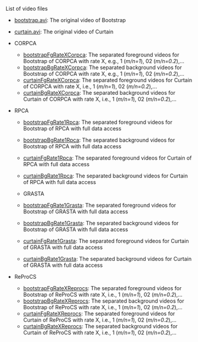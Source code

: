 
List of video files

- [bootstrap.avi](https://github.com/huynhlvd/corpca/blob/master/videos/bootstrap.avi?raw=true): The original video of Bootstrap
- [curtain.avi](https://github.com/huynhlvd/corpca/blob/master/videos/curtain.avi?raw=true): The original video of Curtain

- CORPCA
  - [bootstrapFgRateXCorpca](): The separated foreground videos for Bootstrap of CORPCA with rate X, e.g., 1 (_m/n=1_), 02 (_m/n=0.2_),...
  - [bootstrapBgRateXCorpca](): The separated background videos for Bootstrap of CORPCA with rate X, e.g., 1 (_m/n=1_), 02 (_m/n=0.2_),...
  - [curtainFgRateXCorpca](): The separated foreground videos for Curtain of CORPCA with rate X, i.e., 1 (_m/n=1_), 02 (_m/n=0.2_),...
  - [curtainBgRateXCorpca](): The separated background videos for Curtain of CORPCA with rate X, i.e., 1 (_m/n=1_), 02 (_m/n=0.2_),...
  
- RPCA
  - [bootstrapFgRate1Rpca](): The separated foreground videos for Bootstrap of RPCA with full data access
  - [bootstrapBgRate1Rpca](): The separated background videos for Bootstrap of RPCA with full data access
  - [curtainFgRate1Rpca](): The separated foreground videos for Curtain of RPCA with full data access
  - [curtainBgRate1Rpca](): The separated background videos for Curtain of RPCA with full data access
  
  - GRASTA
  - [bootstrapFgRate1Grasta](): The separated foreground videos for Bootstrap of GRASTA with full data access
  - [bootstrapBgRate1Grasta](): The separated background videos for Bootstrap of GRASTA with full data access
  - [curtainFgRate1Grasta](): The separated foreground videos for Curtain of GRASTA with full data access
  - [curtainBgRate1Grasta](): The separated background videos for Curtain of GRASTA with full data access

- ReProCS
  - [bootstrapFgRateXReprocs](): The separated foreground videos for Bootstrap of ReProCS with rate X, i.e., 1 (_m/n=1_), 02 (_m/n=0.2_),...
  - [bootstrapBgRateXReprocs](): The separated background videos for Bootstrap of ReProCS with rate X, i.e., 1 (_m/n=1_), 02 (_m/n=0.2_),...
  - [curtainFgRateXReprocs](): The separated foreground videos for Curtain of ReProCS with rate X, i.e., 1 (_m/n=1_), 02 (_m/n=0.2_),...
  - [curtainBgRateXReprocs](): The separated background videos for Curtain of ReProCS with rate X, i.e., 1 (_m/n=1_), 02 (_m/n=0.2_),...
